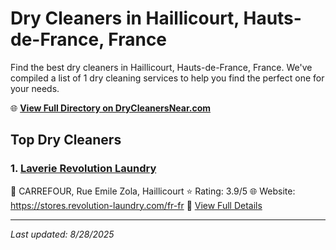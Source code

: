 # Dry Cleaners in Haillicourt, Hauts-de-France, France

Find the best dry cleaners in Haillicourt, Hauts-de-France, France. We've compiled a list of 1 dry cleaning services to help you find the perfect one for your needs.

🌐 **[View Full Directory on DryCleanersNear.com](https://drycleanersnear.com/city/France/Hauts-de-France/Haillicourt)**

## Top Dry Cleaners

### 1. [Laverie Revolution Laundry](https://drycleanersnear.com/dryCleaner/68ae67fdc95ff2c6096b1bcf/laverie-revolution-laundry)
📍 CARREFOUR, Rue Emile Zola, Haillicourt
⭐ Rating: 3.9/5
🌐 Website: https://stores.revolution-laundry.com/fr-fr
🔗 [View Full Details](https://drycleanersnear.com/dryCleaner/68ae67fdc95ff2c6096b1bcf/laverie-revolution-laundry)


---

*Last updated: 8/28/2025*
